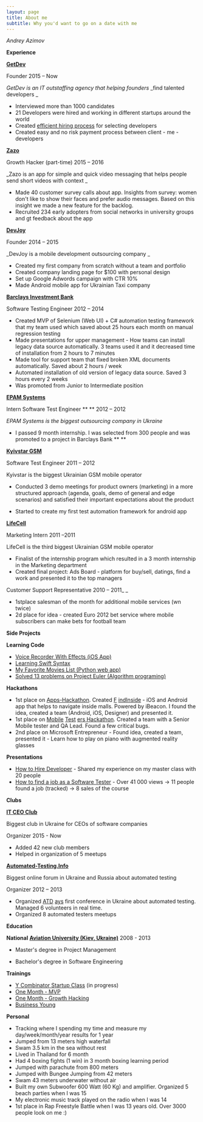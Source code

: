 ```yaml
---
layout: page
title: About me
subtitle: Why you'd want to go on a date with me
---
```


*Andrey Azimov*                                                               

**Experience**

[**GetDev**](http://www.getdev.co)

Founder                                                                                        2015 – Now

_GetDev is_ _an_ _IT_ _outstaffing_ _agency that helping_ _founders_ _find talented developers                               _

- Interviewed more than 1000 candidates
- 21 Developers were hired and working in different startups around the world
- Created [efficient hiring process](http://bit.ly/recruitdevs) for selecting developers
- Created easy and no risk payment process between client - me - developers

[**Zazo**](https://itunes.apple.com/us/app/zazo/id922294638?mt=8)

Growth Hacker (part-time)                                                                        2015 – 2016

_Zazo is an app for simple and quick video messaging that helps people send short videos with context               _

- Made 40 customer survey calls about app. Insights from survey: women don&#39;t like to show their faces and prefer audio messages. Based on this insight we made a new feature for the backlog.
- Recruited 234 early adopters from social networks in university groups and gt feedback about the app

[**DevJoy**](http://devjoy.net)

Founder                                                                                        2014 – 2015

_DevJoy is a mobile development outsourcing company                               _

- Created my first company from scratch without a team and portfolio
- Created company landing page for $100 with personal design
- Set up Google Adwords campaign with CTR 10%
- Made Android mobile app for Ukrainian Taxi company

[**Barclays Investment Bank**](https://www.investmentbank.barclays.com/)

Software Testing Engineer                                                                         2012 – 2014

- Created MVP of Selenium (Web UI) + C# automation testing framework that my team used which saved about 25 hours each month on manual regression testing
- Made presentations for upper management - How teams can install legacy data source automatically. 3 teams used it and it decreased time of installation from 2 hours to 7 minutes
- Made tool for support team that fixed broken XML documents automatically. Saved about 2 hours / week
- Automated installation of old version of legacy data source. Saved 3 hours every 2 weeks
- Was promoted from Junior to Intermediate position

[**EPAM Systems**](http://www.epam.com/company.html)

Intern Software Test Engineer **                                                               ** 2012 – 2012

_EPAM Systems is the biggest outsourcing company in Ukraine_

- I passed 9 month internship. I was selected from 300 people and was promoted to a project in Barclays Bank **                               **

[**Kyivstar GSM**](http://www.kyivstar.ua/en/)

Software Test Engineer                                                                         2011 – 2012

Kyivstar is the biggest Ukrainian GSM  mobile operator

- Conducted 3 demo meetings for product owners (marketing) in a more structured approach (agenda, goals, demo of general and edge scenarios) and satisfied their important expectations about the product

- Started to create my first test automation framework for android app

[**LifeCell**](http://www.lifecell.com.ua/en/)

Marketing Intern                                                                                 2011 –2011

LifeCell is the third biggest Ukrainian GSM  mobile operator

- Finalist of the internship program which resulted in a 3 month internship in the Marketing department
- Created final project: Ads Board - platform for buy/sell, datings, find a work and presented it to the top managers

Customer Support Representative                                                                 2010 – 2011_       _

- 1stplace salesman of the month for additional mobile services (wn twice)
- 2d place for idea - created Euro 2012 bet service where mobile subscribers can make bets for football team

**Side Projects**

**Learning Code**

- [Voice Recorder With Effects (iOS App)](https://github.com/AndreyAzimov/Voice-Effects-App)
- [Learning Swift Syntax](https://github.com/AndreyAzimov/Swift-Syntax)
- [My Favorite Movies List (Python web app)](https://github.com/AndreyAzimov/Favorite-movies-list)
- [Solved 13 problems on Project Euler (Algorithm programing)](https://github.com/AndreyAzimov/project-euler)

**Hackathons**

- 1st place on [Apps-Hackathon](https://www.facebook.com/media/set/?set=a.1566110293646829.1073741830.1455270514730808&amp;type=1). Created [F](http://www.slideshare.net/asadfsdasdas/findinside-easy-indoor-navigation) [indInside](http://www.slideshare.net/asadfsdasdas/findinside-easy-indoor-navigation) - iOS and Android app that helps to navigate inside malls. Powered by iBeacon. I found the idea, created a team (Android, iOS, Designer) and presented it.
- 1st place  on [Mobile](http://www.adzynia.com/2013/04/testing-dojo-3.html) [Test](http://www.adzynia.com/2013/04/testing-dojo-3.html) [ers Hackathon](http://www.adzynia.com/2013/04/testing-dojo-3.html). Created a team with a Senior Mobile tester and QA Lead. Found a few critical bugs.
- 2nd place on Microsoft Entrepreneur - Found idea, created a team, presented it - Learn how to play on piano with augmented reality glasses

**Presentations**

- [How to Hire Developer](http://bit.ly/recruitdevs) - Shared my experience on my master class with 20 people
- [How to find a job as a Software Tester](http://www.slideshare.net/asadfsdasdas/ss-14384031) - Over 41 000 views -&gt; 11 people found a job (tracked) -&gt; 8 sales of the course

**Clubs**

[**IT CEO Club**](http://softsource.org)

Biggest club in Ukraine for CEOs of software companies

Organizer                                                                                        2015 - Now

- Added 42 new club members
- Helped in organization of 5 meetups

[**Automated-Testing.Info**](http://automated-testing.info/forum)

Biggest online forum in Ukraine and Russia about automated testing

Organizer                                                                                        2012 – 2013

- Organized [ATD](http://atdays.com/category/materials) [ays](http://atdays.com/category/materials) first conference in Ukraine about automated testing. Managed 6 volunteers in real time.
- Organized 8 automated testers meetups

**Education**

**National** [**Aviation University (Kiev, Ukraine)**](http://nau.edu.ua/en)                                                2008 - 2013

- Master&#39;s degree in Project Management

- Bachelor&#39;s degree in Software Engineering

**Trainings**

- [Y Combinator Startup Class](https://startupclass.co/courses/how-to-start-a-startup/lectures/64031) (in progress)
- [One Month - MVP](https://onemonth.com/courses/mvp)
- [One Month - Growth Hacking](https://onemonth.com/courses/growth-hacking)
- [Business Young](http://molodost.bz/coaching/)

**Personal**

- Tracking where I spending my time and measure my day/week/month/year results  for 1 year
- Jumped from 13 meters high waterfall
- Swam 3.5 km in the sea without rest
- Lived in Thailand for 6 month
- Had 4 boxing fights (1 win) in 3 month boxing learning period
- Jumped with parachute from 800 meters
- Jumped with Bungee Jumping from 42 meters
- Swam 43 meters underwater without air
- Built my own Subwoofer 600 Watt (60 Kg) and amplifier. Organized 5 beach parties  when I was 15
- My electronic music track played on the radio when I was 14
- 1st place in Rap Freestyle Battle when I was 13 years old. Over 3000 people look on me :)
